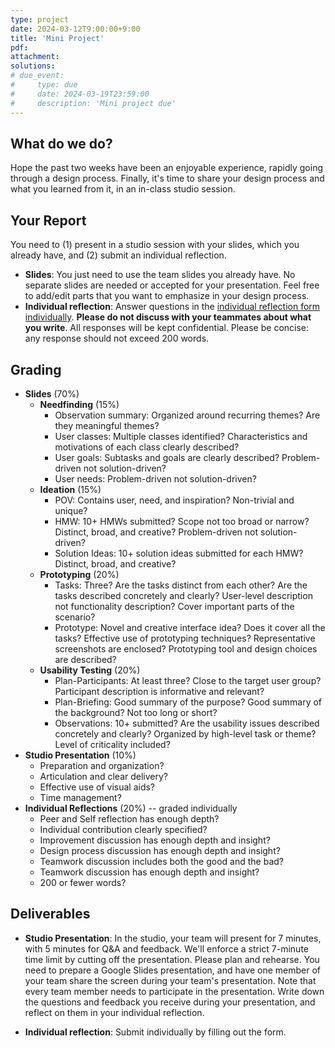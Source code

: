```yaml
---
type: project
date: 2024-03-12T9:00:00+9:00
title: 'Mini Project'
pdf:
attachment:
solutions:
# due_event: 
#     type: due
#     date: 2024-03-19T23:59:00
#     description: 'Mini project due'
---
```

## What do we do?
Hope the past two weeks have been an enjoyable experience, rapidly going through a design process. Finally, it's time to share your design process and what you learned from it, in an in-class studio session.
    
## Your Report
You need to (1) present in a studio session with your slides, which you already have, and (2) submit an individual reflection.

* **Slides**: You just need to use the team slides you already have. No separate slides are needed or accepted for your presentation. Feel free to add/edit parts that you want to emphasize in your design process.
* **Individual reflection**: Answer questions in the [individual reflection form individually](). **Please do not discuss with your teammates about what you write**. All responses will be kept confidential. Please be concise: any response should not exceed 200 words.

## Grading
* **Slides** (70%)
  * **Needfinding** (15%)
    * Observation summary: Organized around recurring themes? Are they meaningful themes?
    * User classes: Multiple classes identified? Characteristics and motivations of each class clearly described?
    * User goals: Subtasks and goals are clearly described? Problem-driven not solution-driven?
    * User needs: Problem-driven not solution-driven?
  * **Ideation** (15%)
    * POV: Contains user, need, and inspiration? Non-trivial and unique?
    * HMW: 10+ HMWs submitted? Scope not too broad or narrow? Distinct, broad, and creative? Problem-driven not solution-driven?
    * Solution Ideas: 10+ solution ideas submitted for each HMW? Distinct, broad, and creative?
  * **Prototyping** (20%)
    * Tasks: Three? Are the tasks distinct from each other? Are the tasks described concretely and clearly? User-level description not functionality description? Cover important parts of the scenario?
    * Prototype: Novel and creative interface idea? Does it cover all the tasks? Effective use of prototyping techniques? Representative screenshots are enclosed? Prototyping tool and design choices are described?
  * **Usability Testing** (20%)
    * Plan-Participants: At least three? Close to the target user group? Participant description is informative and relevant?
    * Plan-Briefing: Good summary of the purpose? Good summary of the background? Not too long or short?
    * Observations: 10+ submitted? Are the usability issues described concretely and clearly? Organized by high-level task or theme? Level of criticality included?
* **Studio Presentation** (10%)
  * Preparation and organization?
  * Articulation and clear delivery?
  * Effective use of visual aids?
  * Time management?
* **Individual Reflections** (20%) -- graded individually
  * Peer and Self reflection has enough depth?
  * Individual contribution clearly specified?
  * Improvement discussion has enough depth and insight?
  * Design process discussion has enough depth and insight?
  * Teamwork discussion includes both the good and the bad?
  * Teamwork discussion has enough depth and insight?
  * 200 or fewer words?

## Deliverables
* **Studio Presentation**: In the studio, your team will present for 7 minutes, with 5 minutes for Q&A and feedback. We'll enforce a strict 7-minute time limit by cutting off the presentation. Please plan and rehearse. You need to prepare a Google Slides presentation, and have one member of your team share the screen during your team's presentation. Note that every team member needs to participate in the presentation. Write down the questions and feedback you receive during your presentation, and reflect on them in your individual reflection.

* **Individual reflection**: Submit individually by filling out the form.